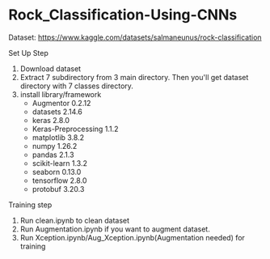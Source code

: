 # Rock_Classification-Using-CNNs

Dataset: https://www.kaggle.com/datasets/salmaneunus/rock-classification

Set Up Step
1. Download dataset
2. Extract 7 subdirectory from 3 main directory. Then you'll get dataset directory with 7 classes directory.
3. install library/framework
   - Augmentor                    0.2.12
   - datasets                     2.14.6
   - keras                        2.8.0
   - Keras-Preprocessing          1.1.2
   - matplotlib                   3.8.2
   - numpy                        1.26.2
   - pandas                       2.1.3
   - scikit-learn                 1.3.2
   - seaborn                      0.13.0
   - tensorflow                   2.8.0
   - protobuf                     3.20.3
  

Training step
1. Run clean.ipynb to clean dataset
2. Run Augmentation.ipynb if you want to augment dataset.
3. Run Xception.ipynb/Aug_Xception.ipynb(Augmentation needed) for training
